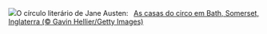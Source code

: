 ![](https://www.bing.com/th?id=OHR.BathCircus_PT-BR8962736983_UHD.jpg&w=1000)O círculo literário de Jane Austen:&nbsp;&ensp;[As casas do circo em Bath, Somerset, Inglaterra (© Gavin Hellier/Getty Images)](https://www.bing.com/th?id=OHR.BathCircus_PT-BR8962736983_UHD.jpg)
<br><br/>
